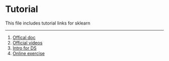 # Tutorial

This file includes tutorial links for sklearn

---

1. [Offical doc](https://scikit-learn.org/stable/tutorial/index.html)
2. [Official videos](https://archive.org/search?query=scikit-learn)
3. [Intro for DS](https://jakevdp.github.io/PythonDataScienceHandbook/)
4. [Online exercise](https://www.kaggle.com/code/dansbecker/how-models-work)
